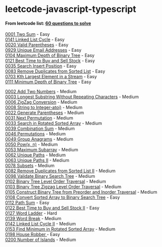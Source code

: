 # leetcode-javascript-typescript

#### From leetcode list: [60 questions to solve](https://leetcode.com/list/xo2bgr0r/)  

[0001 Two Sum](https://leetcode.com/problems/two-sum/) - Easy  
[0141 Linked List Cycle](https://leetcode.com/problems/linked-list-cycle/) - Easy  
[0020 Valid Parentheses](https://leetcode.com/problems/valid-parentheses/) - Easy  
[0929 Unique Email Addresses](https://leetcode.com/problems/unique-email-addresses/) - Easy  
[0104 Maximum Depth of Binary Tree](https://leetcode.com/problems/maximum-depth-of-binary-tree/) - Easy  
[0121 Best Time to Buy and Sell Stock](https://leetcode.com/problems/best-time-to-buy-and-sell-stock/) - Easy  
[0035 Search Insert Position](https://leetcode.com/problems/search-insert-position/) - Easy  
[0083 Remove Duplicates from Sorted List](https://leetcode.com/problems/remove-duplicates-from-sorted-list/) - Easy  
[0703 Kth Largest Element in a Stream](https://leetcode.com/problems/kth-largest-element-in-a-stream/) - Easy  
[0111 Minimum Depth of Binary Tree](https://leetcode.com/problems/minimum-depth-of-binary-tree/) - Easy  

[0002 Add Two Numbers](https://leetcode.com/problems/add-two-numbers/) - Medium  
[0003 Longest Substring Without Repeating Characters](https://leetcode.com/problems/longest-substring-without-repeating-characters/) - Medium  
[0006 ZigZag Conversion](https://leetcode.com/problems/zigzag-conversion/) - Medium  
[0008 String to Integer-atoi)](https://leetcode.com/problems/string-to-integer-atoi/) - Medium  
[0022 Generate Parentheses](https://leetcode.com/problems/generate-parentheses/) - Medium  
[0031 Next Permutation](https://leetcode.com/problems/next-permutation/) - Medium  
[0033 Search in Rotated Sorted Array](https://leetcode.com/problems/search-in-rotated-sorted-array/) - Medium  
[0039 Combination Sum](https://leetcode.com/problems/combination-sum/) - Medium  
[0046 Permutations](https://leetcode.com/problems/permutations/) - Medium  
[0049 Group Anagrams](https://leetcode.com/problems/group-anagrams/) - Medium  
[0050 Pow(x, n)](https://leetcode.com/problems/powx-n/) - Medium  
[0053 Maximum Subarray](https://leetcode.com/problems/maximum-subarray/) - Medium  
[0062 Unique Paths](https://leetcode.com/problems/unique-paths/) - Medium  
[0063 Unique Paths II](https://leetcode.com/problems/unique-paths-ii/) - Medium  
[0078 Subsets](https://leetcode.com/problems/subsets/) - Medium  
[0082 Remove Duplicates from Sorted List II](https://leetcode.com/problems/remove-duplicates-from-sorted-list-ii/) - Medium  
[0098 Validate Binary Search Tree](https://leetcode.com/problems/validate-binary-search-tree/) - Medium  
[0102 Binary Tree Level Order Traversal](https://leetcode.com/problems/binary-tree-level-order-traversal/) - Medium  
[0103 Binary Tree Zigzag Level Order Traversal](https://leetcode.com/problems/binary-tree-zigzag-level-order-traversal/) - Medium  
[0105 Construct Binary Tree from Preorder and Inorder Traversal](https://leetcode.com/problems/construct-binary-tree-from-preorder-and-inorder-traversal/) - Medium  
[0108 Convert Sorted Array to Binary Search Tree](https://leetcode.com/problems/convert-sorted-array-to-binary-search-tree/) - Easy  
[0112 Path Sum](https://leetcode.com/problems/path-sum/) - Easy  
[0122 Best Time to Buy and Sell Stock II](https://leetcode.com/problems/best-time-to-buy-and-sell-stock-ii/) - Easy  
[0127 Word Ladder](https://leetcode.com/problems/word-ladder/) - Hard  
[0139 Word Break](https://leetcode.com/problems/word-break/) - Medium  
[0142 Linked List Cycle II](https://leetcode.com/problems/linked-list-cycle-ii/) - Medium  
[0153 Find Minimum in Rotated Sorted Array](https://leetcode.com/problems/find-minimum-in-rotated-sorted-array/) - Medium  
[0198 House Robber	](https://leetcode.com/problems/house-robber/) - Easy  
[0200 Number of Islands](https://leetcode.com/problems/number-of-islands/) - Medium  
